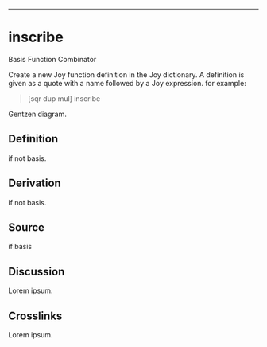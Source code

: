 ------------------------------------------------------------------------

# inscribe

Basis Function Combinator

Create a new Joy function definition in the Joy dictionary. A definition
is given as a quote with a name followed by a Joy expression. for
example:

> \[sqr dup mul\] inscribe

Gentzen diagram.

## Definition

if not basis.

## Derivation

if not basis.

## Source

if basis

## Discussion

Lorem ipsum.

## Crosslinks

Lorem ipsum.
